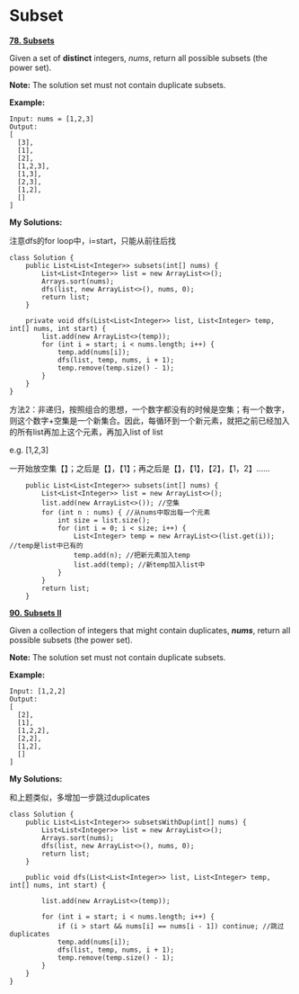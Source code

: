 # Subset

[ **78. Subsets**](https://leetcode.com/problems/subsets/description/)

Given a set of **distinct** integers, _nums_, return all possible subsets \(the power set\).

**Note:** The solution set must not contain duplicate subsets.

**Example:**

```text
Input: nums = [1,2,3]
Output:
[
  [3],
  [1],
  [2],
  [1,2,3],
  [1,3],
  [2,3],
  [1,2],
  []
]
```

**My Solutions:**

注意dfs的for loop中，i=start，只能从前往后找

```text
class Solution {
    public List<List<Integer>> subsets(int[] nums) {
        List<List<Integer>> list = new ArrayList<>();
        Arrays.sort(nums);
        dfs(list, new ArrayList<>(), nums, 0);
        return list;
    }
    
    private void dfs(List<List<Integer>> list, List<Integer> temp, int[] nums, int start) {
        list.add(new ArrayList<>(temp));
        for (int i = start; i < nums.length; i++) {
            temp.add(nums[i]);
            dfs(list, temp, nums, i + 1);
            temp.remove(temp.size() - 1);
        }
    }
}
```

方法2：非递归，按照组合的思想，一个数字都没有的时候是空集；有一个数字，则这个数字+空集是一个新集合。因此，每循环到一个新元素，就把之前已经加入的所有list再加上这个元素，再加入list of list

e.g. \[1,2,3\]

一开始放空集【】；之后是【】，【1】；再之后是【】，【1】，【2】，【1，2】......

```text
    public List<List<Integer>> subsets(int[] nums) {
        List<List<Integer>> list = new ArrayList<>();
        list.add(new ArrayList<>()); //空集
        for (int n : nums) { //从nums中取出每一个元素
            int size = list.size();
            for (int i = 0; i < size; i++) {
                List<Integer> temp = new ArrayList<>(list.get(i)); //temp是list中已有的
                temp.add(n); //把新元素加入temp
                list.add(temp); //新temp加入list中
            }
        }
        return list;
    }
```

[ **90. Subsets II**](https://leetcode.com/problems/subsets-ii/description/)

Given a collection of integers that might contain duplicates, _**nums**_, return all possible subsets \(the power set\).

**Note:** The solution set must not contain duplicate subsets.

**Example:**

```text
Input: [1,2,2]
Output:
[
  [2],
  [1],
  [1,2,2],
  [2,2],
  [1,2],
  []
]
```

**My Solutions:**

和上题类似，多增加一步跳过duplicates

```text
class Solution {
    public List<List<Integer>> subsetsWithDup(int[] nums) {
        List<List<Integer>> list = new ArrayList<>();
        Arrays.sort(nums);
        dfs(list, new ArrayList<>(), nums, 0);
        return list;
    }
    
    public void dfs(List<List<Integer>> list, List<Integer> temp, int[] nums, int start) {
        
        list.add(new ArrayList<>(temp));
        
        for (int i = start; i < nums.length; i++) {
            if (i > start && nums[i] == nums[i - 1]) continue; //跳过duplicates
            temp.add(nums[i]);
            dfs(list, temp, nums, i + 1);
            temp.remove(temp.size() - 1);
        }
    }
}
```

